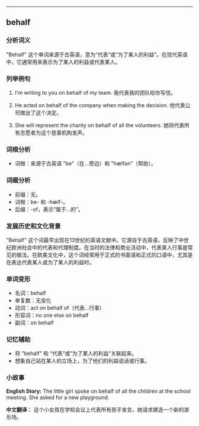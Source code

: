 
---------------
## behalf
### 分析词义
"Behalf" 这个单词来源于古英语，意为“代表”或“为了某人的利益”。在现代英语中，它通常用来表示为了某人的利益或代表某人。

### 列举例句
1. I'm writing to you on behalf of my team.
   我代表我的团队给你写信。

2. He acted on behalf of the company when making the decision.
   他代表公司做出了这个决定。

3. She will represent the charity on behalf of all the volunteers.
   她将代表所有志愿者为这个慈善机构发声。

### 词根分析
- 词根：来源于古英语 "be"（在...旁边）和 "hælfan"（帮助）。

### 词缀分析
- 前缀：无。
- 词根：be- 和 -hælf-。
- 后缀：-of，表示“属于...的”。

### 发展历史和文化背景
"Behalf" 这个词最早出现在13世纪的英语文献中。它源自于古英语，反映了中世纪欧洲社会中的代表和代理制度。在当时的法律和商业活动中，代表某人行事是常见的做法。在欧美文化中，这个词经常用于正式的书面语和正式的口语中，尤其是在表达代表某人或为了某人的利益时。

### 单词变形
- 名词：behalf
- 单复数：无变化
- 动词：act on behalf of（代表...行事）
- 形容词：no one else on behalf
- 副词：on behalf

### 记忆辅助
- 将 "behalf" 和 “代表”或“为了某人的利益”关联起来。
- 想象自己站在某人的立场上，为了他们的利益说话或行事。

### 小故事
**English Story:**
The little girl spoke on behalf of all the children at the school meeting. She asked for a new playground.

**中文翻译：**
这个小女孩在学校会议上代表所有孩子发言。她请求建造一个新的游乐场。

